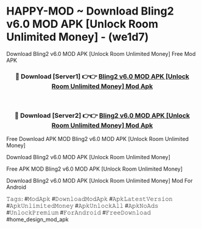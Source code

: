 # HAPPY-MOD ~ Download Bling2 v6.0 MOD APK [Unlock Room Unlimited Money] - (we1d7)
Download Bling2 v6.0 MOD APK [Unlock Room Unlimited Money] Free Mod APK

<div align="center">
<h3>🔴 Download [Server1] 👉👉 <a href="https://apk-comot.site?title=Bling2_v6.0_MOD_APK_[Unlock_Room_Unlimited_Money]">Bling2 v6.0 MOD APK [Unlock Room Unlimited Money] Mod Apk</a></h3><br>

<h3>🔴 Download [Server2] 👉👉 <a href="https://apk-comot.site?title=Bling2_v6.0_MOD_APK_[Unlock_Room_Unlimited_Money]">Bling2 v6.0 MOD APK [Unlock Room Unlimited Money] Mod Apk</a></h3>
</div>


Free Download APK MOD Bling2 v6.0 MOD APK [Unlock Room Unlimited Money]

Download Bling2 v6.0 MOD APK [Unlock Room Unlimited Money] 

Free APK MOD Bling2 v6.0 MOD APK [Unlock Room Unlimited Money] 

Download Bling2 v6.0 MOD APK [Unlock Room Unlimited Money] Mod For Android

𝚃𝚊𝚐𝚜: #𝙼𝚘𝚍𝙰𝚙𝚔 #𝙳𝚘𝚠𝚗𝚕𝚘𝚊𝚍𝙼𝚘𝚍𝙰𝚙𝚔 #𝙰𝚙𝚔𝙻𝚊𝚝𝚎𝚜𝚝𝚅𝚎𝚛𝚜𝚒𝚘𝚗 #𝙰𝚙𝚔𝚄𝚗𝚕𝚒𝚖𝚒𝚝𝚎𝚍𝙼𝚘𝚗𝚎𝚢 #𝙰𝚙𝚔𝚄𝚗𝚕𝚘𝚌𝚔𝙰𝚕𝚕 #𝙰𝚙𝚔𝙽𝚘𝙰𝚍𝚜 #𝚄𝚗𝚕𝚘𝚌𝚔𝙿𝚛𝚎𝚖𝚒𝚞𝚖 #𝙵𝚘𝚛𝙰𝚗𝚍𝚛𝚘𝚒𝚍 #𝙵𝚛𝚎𝚎𝙳𝚘𝚠𝚗𝚕𝚘𝚊𝚍 #home_design_mod_apk